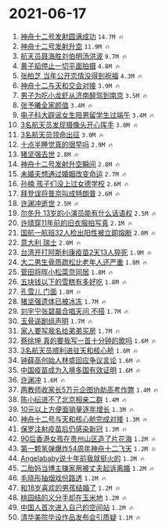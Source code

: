 # 2021-06-17

1. [神舟十二号发射圆满成功](https://s.weibo.com/weibo?q=%23%E7%A5%9E%E8%88%9F%E5%8D%81%E4%BA%8C%E5%8F%B7%E5%8F%91%E5%B0%84%E5%9C%86%E6%BB%A1%E6%88%90%E5%8A%9F%23&Refer=top) `14.7M 🔥`
1. [神舟十二号发射升空](https://s.weibo.com/weibo?q=%23%E7%A5%9E%E8%88%9F%E5%8D%81%E4%BA%8C%E5%8F%B7%E5%8F%91%E5%B0%84%E5%8D%87%E7%A9%BA%23&Refer=top) `11.9M 🔥`
1. [航天员聂海胜刘伯明汤洪波](https://s.weibo.com/weibo?q=%23%E8%88%AA%E5%A4%A9%E5%91%98%E8%81%82%E6%B5%B7%E8%83%9C%E5%88%98%E4%BC%AF%E6%98%8E%E6%B1%A4%E6%B4%AA%E6%B3%A2%23&Refer=top) `9.7M 🔥`
1. [黄子韬停止一切平面拍摄](https://s.weibo.com/weibo?q=%23%E9%BB%84%E5%AD%90%E9%9F%AC%E5%81%9C%E6%AD%A2%E4%B8%80%E5%88%87%E5%B9%B3%E9%9D%A2%E6%8B%8D%E6%91%84%23&Refer=top) `4.8M 🔥`
1. [张柏芝 当年公开恋情没得到祝福](https://s.weibo.com/weibo?q=%E5%BC%A0%E6%9F%8F%E8%8A%9D%20%E5%BD%93%E5%B9%B4%E5%85%AC%E5%BC%80%E6%81%8B%E6%83%85%E6%B2%A1%E5%BE%97%E5%88%B0%E7%A5%9D%E7%A6%8F&Refer=top) `4.3M 🔥`
1. [神舟十二与天和交会对接](https://s.weibo.com/weibo?q=%23%E7%A5%9E%E8%88%9F%E5%8D%81%E4%BA%8C%E4%B8%8E%E5%A4%A9%E5%92%8C%E4%BA%A4%E4%BC%9A%E5%AF%B9%E6%8E%A5%23&Refer=top) `3.9M 🔥`
1. [男子为吃小龙虾从济南醉驾到南京](https://s.weibo.com/weibo?q=%23%E7%94%B7%E5%AD%90%E4%B8%BA%E5%90%83%E5%B0%8F%E9%BE%99%E8%99%BE%E4%BB%8E%E6%B5%8E%E5%8D%97%E9%86%89%E9%A9%BE%E5%88%B0%E5%8D%97%E4%BA%AC%23&Refer=top) `3.5M 🔥`
1. [张予曦全家颜值](https://s.weibo.com/weibo?q=%23%E5%BC%A0%E4%BA%88%E6%9B%A6%E5%85%A8%E5%AE%B6%E9%A2%9C%E5%80%BC%23&Refer=top) `3.4M 🔥`
1. [电子科大辟谣女生陪男留学生过端午](https://s.weibo.com/weibo?q=%23%E7%94%B5%E5%AD%90%E7%A7%91%E5%A4%A7%E8%BE%9F%E8%B0%A3%E5%A5%B3%E7%94%9F%E9%99%AA%E7%94%B7%E7%95%99%E5%AD%A6%E7%94%9F%E8%BF%87%E7%AB%AF%E5%8D%88%23&Refer=top) `3.4M 🔥`
1. [3名航天员发现摄像头开心挥手](https://s.weibo.com/weibo?q=%233%E5%90%8D%E8%88%AA%E5%A4%A9%E5%91%98%E5%8F%91%E7%8E%B0%E6%91%84%E5%83%8F%E5%A4%B4%E5%BC%80%E5%BF%83%E6%8C%A5%E6%89%8B%23&Refer=top) `3.0M 🔥`
1. [3名航天员领命出征](https://s.weibo.com/weibo?q=%233%E5%90%8D%E8%88%AA%E5%A4%A9%E5%91%98%E9%A2%86%E5%91%BD%E5%87%BA%E5%BE%81%23&Refer=top) `3.0M 🔥`
1. [十点半睡觉真的很早吗](https://s.weibo.com/weibo?q=%23%E5%8D%81%E7%82%B9%E5%8D%8A%E7%9D%A1%E8%A7%89%E7%9C%9F%E7%9A%84%E5%BE%88%E6%97%A9%E5%90%97%23&Refer=top) `2.9M 🔥`
1. [猪坚强去世](https://s.weibo.com/weibo?q=%23%E7%8C%AA%E5%9D%9A%E5%BC%BA%E5%8E%BB%E4%B8%96%23&Refer=top) `2.8M 🔥`
1. [神舟十二号发射升空瞬间](https://s.weibo.com/weibo?q=%23%E7%A5%9E%E8%88%9F%E5%8D%81%E4%BA%8C%E5%8F%B7%E5%8F%91%E5%B0%84%E5%8D%87%E7%A9%BA%E7%9E%AC%E9%97%B4%23&Refer=top) `2.8M 🔥`
1. [未婚夫想通过婚姻改变命运](https://s.weibo.com/weibo?q=%23%E6%9C%AA%E5%A9%9A%E5%A4%AB%E6%83%B3%E9%80%9A%E8%BF%87%E5%A9%9A%E5%A7%BB%E6%94%B9%E5%8F%98%E5%91%BD%E8%BF%90%23&Refer=top) `2.7M 🔥`
1. [孙楠 孩子们没上过女德学校](https://s.weibo.com/weibo?q=%E5%AD%99%E6%A5%A0%20%E5%AD%A9%E5%AD%90%E4%BB%AC%E6%B2%A1%E4%B8%8A%E8%BF%87%E5%A5%B3%E5%BE%B7%E5%AD%A6%E6%A0%A1&Refer=top) `2.6M 🔥`
1. [拜登误将普京叫成特朗普](https://s.weibo.com/weibo?q=%23%E6%8B%9C%E7%99%BB%E8%AF%AF%E5%B0%86%E6%99%AE%E4%BA%AC%E5%8F%AB%E6%88%90%E7%89%B9%E6%9C%97%E6%99%AE%23&Refer=top) `2.6M 🔥`
1. [许渊冲逝世](https://s.weibo.com/weibo?q=%23%E8%AE%B8%E6%B8%8A%E5%86%B2%E9%80%9D%E4%B8%96%23&Refer=top) `2.5M 🔥`
1. [尔冬升 13岁的小演员能有什么话语权](https://s.weibo.com/weibo?q=%E5%B0%94%E5%86%AC%E5%8D%87%2013%E5%B2%81%E7%9A%84%E5%B0%8F%E6%BC%94%E5%91%98%E8%83%BD%E6%9C%89%E4%BB%80%E4%B9%88%E8%AF%9D%E8%AF%AD%E6%9D%83&Refer=top) `2.5M 🔥`
1. [许晴穿11年前的旧衣服拍写真](https://s.weibo.com/weibo?q=%23%E8%AE%B8%E6%99%B4%E7%A9%BF11%E5%B9%B4%E5%89%8D%E7%9A%84%E6%97%A7%E8%A1%A3%E6%9C%8D%E6%8B%8D%E5%86%99%E7%9C%9F%23&Refer=top) `2.1M 🔥`
1. [国航一航班32人检出阳性被立即熔断](https://s.weibo.com/weibo?q=%23%E5%9B%BD%E8%88%AA%E4%B8%80%E8%88%AA%E7%8F%AD32%E4%BA%BA%E6%A3%80%E5%87%BA%E9%98%B3%E6%80%A7%E8%A2%AB%E7%AB%8B%E5%8D%B3%E7%86%94%E6%96%AD%23&Refer=top) `2.0M 🔥`
1. [意大利 瑞士](https://s.weibo.com/weibo?q=%E6%84%8F%E5%A4%A7%E5%88%A9%20%E7%91%9E%E5%A3%AB&Refer=top) `2.0M 🔥`
1. [台湾开打阿斯利康疫苗2天13人猝死](https://s.weibo.com/weibo?q=%23%E5%8F%B0%E6%B9%BE%E5%BC%80%E6%89%93%E9%98%BF%E6%96%AF%E5%88%A9%E5%BA%B7%E7%96%AB%E8%8B%972%E5%A4%A913%E4%BA%BA%E7%8C%9D%E6%AD%BB%23&Refer=top) `1.9M 🔥`
1. [大二男生骨质疏松比老年人还严重](https://s.weibo.com/weibo?q=%23%E5%A4%A7%E4%BA%8C%E7%94%B7%E7%94%9F%E9%AA%A8%E8%B4%A8%E7%96%8F%E6%9D%BE%E6%AF%94%E8%80%81%E5%B9%B4%E4%BA%BA%E8%BF%98%E4%B8%A5%E9%87%8D%23&Refer=top) `1.8M 🔥`
1. [菅田将晖小松菜奈同居](https://s.weibo.com/weibo?q=%23%E8%8F%85%E7%94%B0%E5%B0%86%E6%99%96%E5%B0%8F%E6%9D%BE%E8%8F%9C%E5%A5%88%E5%90%8C%E5%B1%85%23&Refer=top) `1.8M 🔥`
1. [五块钱以下的雪糕有多好吃](https://s.weibo.com/weibo?q=%23%E4%BA%94%E5%9D%97%E9%92%B1%E4%BB%A5%E4%B8%8B%E7%9A%84%E9%9B%AA%E7%B3%95%E6%9C%89%E5%A4%9A%E5%A5%BD%E5%90%83%23&Refer=top) `1.8M 🔥`
1. [孔雪儿 门面](https://s.weibo.com/weibo?q=%E5%AD%94%E9%9B%AA%E5%84%BF%20%E9%97%A8%E9%9D%A2&Refer=top) `1.8M 🔥`
1. [猪坚强遗体已被冰冻](https://s.weibo.com/weibo?q=%23%E7%8C%AA%E5%9D%9A%E5%BC%BA%E9%81%97%E4%BD%93%E5%B7%B2%E8%A2%AB%E5%86%B0%E5%86%BB%23&Refer=top) `1.7M 🔥`
1. [刘宇宁张碧晨合唱天问 不搭](https://s.weibo.com/weibo?q=%E5%88%98%E5%AE%87%E5%AE%81%E5%BC%A0%E7%A2%A7%E6%99%A8%E5%90%88%E5%94%B1%E5%A4%A9%E9%97%AE%20%E4%B8%8D%E6%90%AD&Refer=top) `1.7M 🔥`
1. [玉骨遥剧组声明](https://s.weibo.com/weibo?q=%23%E7%8E%89%E9%AA%A8%E9%81%A5%E5%89%A7%E7%BB%84%E5%A3%B0%E6%98%8E%23&Refer=top) `1.7M 🔥`
1. [家人要写我名给弟弟买房](https://s.weibo.com/weibo?q=%23%E5%AE%B6%E4%BA%BA%E8%A6%81%E5%86%99%E6%88%91%E5%90%8D%E7%BB%99%E5%BC%9F%E5%BC%9F%E4%B9%B0%E6%88%BF%23&Refer=top) `1.7M 🔥`
1. [蔡徐坤 真的要我写一首十分钟的歌吗](https://s.weibo.com/weibo?q=%E8%94%A1%E5%BE%90%E5%9D%A4%20%E7%9C%9F%E7%9A%84%E8%A6%81%E6%88%91%E5%86%99%E4%B8%80%E9%A6%96%E5%8D%81%E5%88%86%E9%92%9F%E7%9A%84%E6%AD%8C%E5%90%97&Refer=top) `1.6M 🔥`
1. [3名航天员顺利进驻天和核心舱](https://s.weibo.com/weibo?q=%233%E5%90%8D%E8%88%AA%E5%A4%A9%E5%91%98%E9%A1%BA%E5%88%A9%E8%BF%9B%E9%A9%BB%E5%A4%A9%E5%92%8C%E6%A0%B8%E5%BF%83%E8%88%B1%23&Refer=top) `1.6M 🔥`
1. [钟薛高创始人林盛回应争议言论](https://s.weibo.com/weibo?q=%23%E9%92%9F%E8%96%9B%E9%AB%98%E5%88%9B%E5%A7%8B%E4%BA%BA%E6%9E%97%E7%9B%9B%E5%9B%9E%E5%BA%94%E4%BA%89%E8%AE%AE%E8%A8%80%E8%AE%BA%23&Refer=top) `1.6M 🔥`
1. [中国疫苗成为入境多国有效证明](https://s.weibo.com/weibo?q=%23%E4%B8%AD%E5%9B%BD%E7%96%AB%E8%8B%97%E6%88%90%E4%B8%BA%E5%85%A5%E5%A2%83%E5%A4%9A%E5%9B%BD%E6%9C%89%E6%95%88%E8%AF%81%E6%98%8E%23&Refer=top) `1.6M 🔥`
1. [许渊冲](https://s.weibo.com/weibo?q=%E8%AE%B8%E6%B8%8A%E5%86%B2&Refer=top) `1.6M 🔥`
1. [两教师收家长5万元企图协助高考作弊](https://s.weibo.com/weibo?q=%23%E4%B8%A4%E6%95%99%E5%B8%88%E6%94%B6%E5%AE%B6%E9%95%BF5%E4%B8%87%E5%85%83%E4%BC%81%E5%9B%BE%E5%8D%8F%E5%8A%A9%E9%AB%98%E8%80%83%E4%BD%9C%E5%BC%8A%23&Refer=top) `1.4M 🔥`
1. [陈小纭进不了北京相亲二群](https://s.weibo.com/weibo?q=%23%E9%99%88%E5%B0%8F%E7%BA%AD%E8%BF%9B%E4%B8%8D%E4%BA%86%E5%8C%97%E4%BA%AC%E7%9B%B8%E4%BA%B2%E4%BA%8C%E7%BE%A4%23&Refer=top) `1.4M 🔥`
1. [10元以上方便面销量逐年增长](https://s.weibo.com/weibo?q=%2310%E5%85%83%E4%BB%A5%E4%B8%8A%E6%96%B9%E4%BE%BF%E9%9D%A2%E9%94%80%E9%87%8F%E9%80%90%E5%B9%B4%E5%A2%9E%E9%95%BF%23&Refer=top) `1.3M 🔥`
1. [神舟十二号与天和核心舱完成对接](https://s.weibo.com/weibo?q=%23%E7%A5%9E%E8%88%9F%E5%8D%81%E4%BA%8C%E5%8F%B7%E4%B8%8E%E5%A4%A9%E5%92%8C%E6%A0%B8%E5%BF%83%E8%88%B1%E5%AE%8C%E6%88%90%E5%AF%B9%E6%8E%A5%23&Refer=top) `1.3M 🔥`
1. [保罗注射疫苗后仍感染新冠](https://s.weibo.com/weibo?q=%23%E4%BF%9D%E7%BD%97%E6%B3%A8%E5%B0%84%E7%96%AB%E8%8B%97%E5%90%8E%E4%BB%8D%E6%84%9F%E6%9F%93%E6%96%B0%E5%86%A0%23&Refer=top) `1.3M 🔥`
1. [90后香港女孩在贵州山区造了片花海](https://s.weibo.com/weibo?q=%2390%E5%90%8E%E9%A6%99%E6%B8%AF%E5%A5%B3%E5%AD%A9%E5%9C%A8%E8%B4%B5%E5%B7%9E%E5%B1%B1%E5%8C%BA%E9%80%A0%E4%BA%86%E7%89%87%E8%8A%B1%E6%B5%B7%23&Refer=top) `1.2M 🔥`
1. [第一颗氢弹爆炸54周年神舟十二飞天](https://s.weibo.com/weibo?q=%E7%AC%AC%E4%B8%80%E9%A2%97%E6%B0%A2%E5%BC%B9%E7%88%86%E7%82%B854%E5%91%A8%E5%B9%B4%E7%A5%9E%E8%88%9F%E5%8D%81%E4%BA%8C%E9%A3%9E%E5%A4%A9&Refer=top) `1.2M 🔥`
1. [Angelababy说十年前我就挺火的](https://s.weibo.com/weibo?q=%23Angelababy%E8%AF%B4%E5%8D%81%E5%B9%B4%E5%89%8D%E6%88%91%E5%B0%B1%E6%8C%BA%E7%81%AB%E7%9A%84%23&Refer=top) `1.2M 🔥`
1. [二胎妈当博主赚家用被丈夫起诉离婚](https://s.weibo.com/weibo?q=%23%E4%BA%8C%E8%83%8E%E5%A6%88%E5%BD%93%E5%8D%9A%E4%B8%BB%E8%B5%9A%E5%AE%B6%E7%94%A8%E8%A2%AB%E4%B8%88%E5%A4%AB%E8%B5%B7%E8%AF%89%E7%A6%BB%E5%A9%9A%23&Refer=top) `1.2M 🔥`
1. [毛晓彤抽烟戏份路透](https://s.weibo.com/weibo?q=%23%E6%AF%9B%E6%99%93%E5%BD%A4%E6%8A%BD%E7%83%9F%E6%88%8F%E4%BB%BD%E8%B7%AF%E9%80%8F%23&Refer=top) `1.2M 🔥`
1. [和18岁喜欢的男孩结婚了](https://s.weibo.com/weibo?q=%23%E5%92%8C18%E5%B2%81%E5%96%9C%E6%AC%A2%E7%9A%84%E7%94%B7%E5%AD%A9%E7%BB%93%E5%A9%9A%E4%BA%86%23&Refer=top) `1.2M 🔥`
1. [桃园结的义分手却在玉米地](https://s.weibo.com/weibo?q=%23%E6%A1%83%E5%9B%AD%E7%BB%93%E7%9A%84%E4%B9%89%E5%88%86%E6%89%8B%E5%8D%B4%E5%9C%A8%E7%8E%89%E7%B1%B3%E5%9C%B0%23&Refer=top) `1.2M 🔥`
1. [中国人首次进入自己的空间站](https://s.weibo.com/weibo?q=%23%E4%B8%AD%E5%9B%BD%E4%BA%BA%E9%A6%96%E6%AC%A1%E8%BF%9B%E5%85%A5%E8%87%AA%E5%B7%B1%E7%9A%84%E7%A9%BA%E9%97%B4%E7%AB%99%23&Refer=top) `1.2M 🔥`
1. [清华美院毕设作品发布会引质疑](https://s.weibo.com/weibo?q=%23%E6%B8%85%E5%8D%8E%E7%BE%8E%E9%99%A2%E6%AF%95%E8%AE%BE%E4%BD%9C%E5%93%81%E5%8F%91%E5%B8%83%E4%BC%9A%E5%BC%95%E8%B4%A8%E7%96%91%23&Refer=top) `1.1M 🔥`
